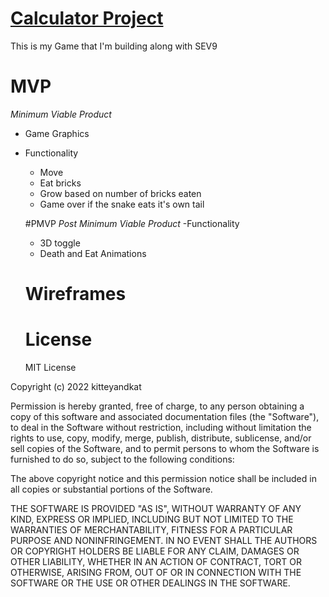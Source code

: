 # <a href="snek.html"> Calculator Project</a>
This is my Game that I'm building along with SEV9

# MVP
*Minimum Viable Product*

- Game Graphics
- Functionality
  - Move
  - Eat bricks
  - Grow based on number of bricks eaten
  - Game over if the snake eats it's own tail

  #PMVP
  *Post Minimum Viable Product*
  -Functionality
    - 3D toggle
    - Death and Eat Animations 

  # Wireframes
  <!-- ![calculator](Calculator.png) -->

  # License 
  MIT License

Copyright (c) 2022 kitteyandkat

Permission is hereby granted, free of charge, to any person obtaining a copy
of this software and associated documentation files (the "Software"), to deal
in the Software without restriction, including without limitation the rights
to use, copy, modify, merge, publish, distribute, sublicense, and/or sell
copies of the Software, and to permit persons to whom the Software is
furnished to do so, subject to the following conditions:

The above copyright notice and this permission notice shall be included in all
copies or substantial portions of the Software.

THE SOFTWARE IS PROVIDED "AS IS", WITHOUT WARRANTY OF ANY KIND, EXPRESS OR
IMPLIED, INCLUDING BUT NOT LIMITED TO THE WARRANTIES OF MERCHANTABILITY,
FITNESS FOR A PARTICULAR PURPOSE AND NONINFRINGEMENT. IN NO EVENT SHALL THE
AUTHORS OR COPYRIGHT HOLDERS BE LIABLE FOR ANY CLAIM, DAMAGES OR OTHER
LIABILITY, WHETHER IN AN ACTION OF CONTRACT, TORT OR OTHERWISE, ARISING FROM,
OUT OF OR IN CONNECTION WITH THE SOFTWARE OR THE USE OR OTHER DEALINGS IN THE
SOFTWARE.
